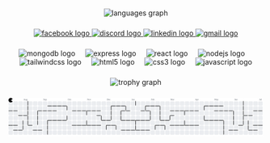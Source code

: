 
###

<div align="center">
  <img src="https://github-readme-stats.vercel.app/api/top-langs?username=kenshiin1123&locale=en&hide_title=false&layout=compact&card_width=320&langs_count=6&theme=codeSTACKr&hide_border=false&order=2" height="180" alt="languages graph"  />

###

<div align="center">
  
  <a href="https://www.facebook.com/ivanbarrero23" target="_blank">
    <img src="https://img.shields.io/static/v1?message=Facebook&logo=facebook&label=&color=1877F2&logoColor=white&labelColor=&style=for-the-badge" height="30" alt="facebook logo"  />
  </a>
  <a href="https://discord.com/users/kenshiin0494" target="_blank">
    <img src="https://img.shields.io/static/v1?message=Discord&logo=discord&label=&color=7289DA&logoColor=white&labelColor=&style=for-the-badge" height="30" alt="discord logo"  />
  </a>
  <a href="https://www.linkedin.com/in/lance-ivan-gil-fernandez-67bb02268/" target="_blank">
    <img src="https://img.shields.io/static/v1?message=LinkedIn&logo=linkedin&label=&color=0077B5&logoColor=white&labelColor=&style=for-the-badge" height="30" alt="linkedin logo"  />
  </a>
  <a href="https://mail.google.com/mail/?view=cm&fs=1&to=fernandezlanceivangil@gmail.com" target="_blank">
    <img src="https://img.shields.io/static/v1?message=Gmail&logo=gmail&label=&color=D14836&logoColor=white&labelColor=&style=for-the-badge" height="30" alt="gmail logo"  />
  </a>
</div>

###

<div align="center">
  <img src="https://skillicons.dev/icons?i=mongodb" height="45" alt="mongodb logo"  />
  <img width="12" />
  <img src="https://skillicons.dev/icons?i=express" height="45" alt="express logo"  />
  <img width="12" />
  <img src="https://skillicons.dev/icons?i=react" height="45" alt="react logo"  />
  <img width="12" />
  <img src="https://skillicons.dev/icons?i=nodejs" height="45" alt="nodejs logo"  />
  <img width="12" />
  <img src="https://skillicons.dev/icons?i=tailwind" height="45" alt="tailwindcss logo"  />
  <img width="12" />
  <img src="https://skillicons.dev/icons?i=html" height="45" alt="html5 logo"  />
  <img width="12" />
  <img src="https://skillicons.dev/icons?i=css" height="45" alt="css3 logo"  />
  <img width="12" />
  <img src="https://skillicons.dev/icons?i=js" height="45" alt="javascript logo"  />
</div>

###

<div align="center">
  
  <img src="https://github-profile-trophy.vercel.app?username=kenshiin1123&theme=onestar&column=8&row=1&margin-w=8&margin-h=8&no-bg=false&no-frame=false&order=4" height="100" alt="trophy graph"  />

###

<picture>
  <source media="(prefers-color-scheme: dark)" srcset="https://raw.githubusercontent.com/kenshiin1123/kenshiin1123/output/pacman-contribution-graph-dark.svg">
  <source media="(prefers-color-scheme: light)" srcset="https://raw.githubusercontent.com/kenshiin1123/kenshiin1123/output/pacman-contribution-graph.svg">
  <img alt="pacman contribution graph" src="https://raw.githubusercontent.com/kenshiin1123/kenshiin1123/output/pacman-contribution-graph.svg">
</picture>

###
